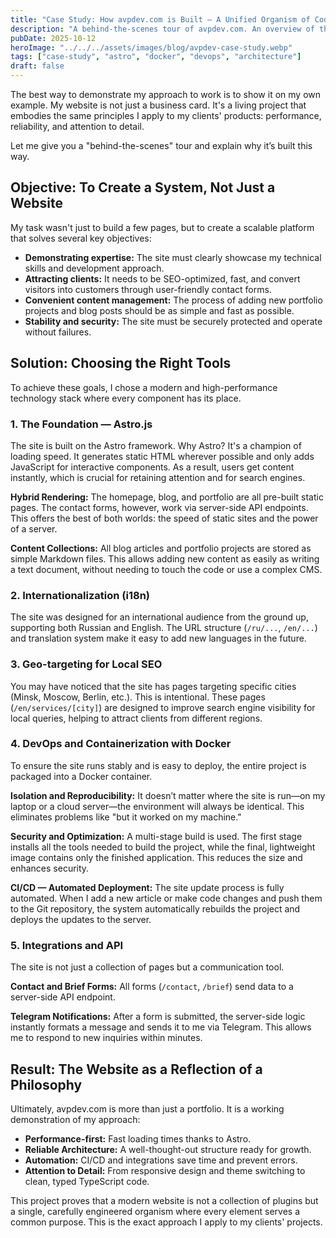 ```yaml
---
title: "Case Study: How avpdev.com is Built — A Unified Organism of Code and Content"
description: "A behind-the-scenes tour of avpdev.com. An overview of the tech stack (Astro, Docker, CI/CD) and the principles behind its development, performance, and reliability."
pubDate: 2025-10-12
heroImage: "../../../assets/images/blog/avpdev-case-study.webp"
tags: ["case-study", "astro", "docker", "devops", "architecture"]
draft: false
---
```


The best way to demonstrate my approach to work is to show it on my own example. My website is not just a business card. It's a living project that embodies the same principles I apply to my clients' products: performance, reliability, and attention to detail.

Let me give you a "behind-the-scenes" tour and explain why it’s built this way.

## Objective: To Create a System, Not Just a Website

My task wasn't just to build a few pages, but to create a scalable platform that solves several key objectives:

*   **Demonstrating expertise:** The site must clearly showcase my technical skills and development approach.
*   **Attracting clients:** It needs to be SEO-optimized, fast, and convert visitors into customers through user-friendly contact forms.
*   **Convenient content management:** The process of adding new portfolio projects and blog posts should be as simple and fast as possible.
*   **Stability and security:** The site must be securely protected and operate without failures.

## Solution: Choosing the Right Tools

To achieve these goals, I chose a modern and high-performance technology stack where every component has its place.

### 1. The Foundation — Astro.js

The site is built on the Astro framework. Why Astro? It's a champion of loading speed. It generates static HTML wherever possible and only adds JavaScript for interactive components. As a result, users get content instantly, which is crucial for retaining attention and for search engines.

**Hybrid Rendering:** The homepage, blog, and portfolio are all pre-built static pages. The contact forms, however, work via server-side API endpoints. This offers the best of both worlds: the speed of static sites and the power of a server.

**Content Collections:** All blog articles and portfolio projects are stored as simple Markdown files. This allows adding new content as easily as writing a text document, without needing to touch the code or use a complex CMS.

### 2. Internationalization (i18n)

The site was designed for an international audience from the ground up, supporting both Russian and English. The URL structure (`/ru/...`, `/en/...`) and translation system make it easy to add new languages in the future.

### 3. Geo-targeting for Local SEO

You may have noticed that the site has pages targeting specific cities (Minsk, Moscow, Berlin, etc.). This is intentional. These pages (`/en/services/[city]`) are designed to improve search engine visibility for local queries, helping to attract clients from different regions.

### 4. DevOps and Containerization with Docker

To ensure the site runs stably and is easy to deploy, the entire project is packaged into a Docker container.

**Isolation and Reproducibility:** It doesn’t matter where the site is run—on my laptop or a cloud server—the environment will always be identical. This eliminates problems like "but it worked on my machine."

**Security and Optimization:** A multi-stage build is used. The first stage installs all the tools needed to build the project, while the final, lightweight image contains only the finished application. This reduces the size and enhances security.

**CI/CD — Automated Deployment:** The site update process is fully automated. When I add a new article or make code changes and push them to the Git repository, the system automatically rebuilds the project and deploys the updates to the server.

### 5. Integrations and API

The site is not just a collection of pages but a communication tool.

**Contact and Brief Forms:** All forms (`/contact`, `/brief`) send data to a server-side API endpoint.

**Telegram Notifications:** After a form is submitted, the server-side logic instantly formats a message and sends it to me via Telegram. This allows me to respond to new inquiries within minutes.

## Result: The Website as a Reflection of a Philosophy

Ultimately, avpdev.com is more than just a portfolio. It is a working demonstration of my approach:

*   **Performance-first:** Fast loading times thanks to Astro.
*   **Reliable Architecture:** A well-thought-out structure ready for growth.
*   **Automation:** CI/CD and integrations save time and prevent errors.
*   **Attention to Detail:** From responsive design and theme switching to clean, typed TypeScript code.

This project proves that a modern website is not a collection of plugins but a single, carefully engineered organism where every element serves a common purpose. This is the exact approach I apply to my clients' projects.
